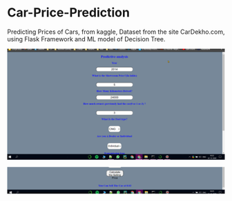 # Car-Price-Prediction
Predicting Prices of Cars, from kaggle, Dataset from the site CarDekho.com,  using Flask Framework and ML model of Decision Tree.


![alt text](https://github.com/anshulsingh8101/Car-Price-Prediction/blob/main/chrome_8w0G4dTWUQ.png)


![alt text](https://github.com/anshulsingh8101/Car-Price-Prediction/blob/main/dddd.png)
